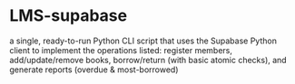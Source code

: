 # LMS-supabase
a single, ready-to-run Python CLI script that uses the Supabase Python client to implement the operations  listed: register members, add/update/remove books, borrow/return (with basic atomic checks), and generate reports (overdue &amp; most-borrowed)
